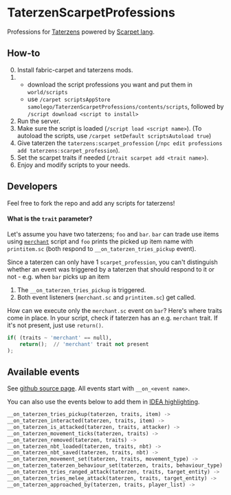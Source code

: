 # TaterzenScarpetProfessions

Professions for [Taterzens](https://github.com/samolego/Taterzens) powered by [Scarpet lang](https://github.com/gnembon/fabric-carpet/wiki/Scarpet).

## How-to

0. Install fabric-carpet and taterzens mods.
1.  * download the script professions you want and put them in `world/scripts`
    * use `/carpet scriptsAppStore samolego/TaterzenScarpetProfessions/contents/scripts`, followed by `/script download <script to install>`
3. Run the server.
4. Make sure the script is loaded (`/script load <script name>`). (To autoload the scripts, use `/carpet setDefault scriptsAutoload true`)
5. Give taterzen the `taterzens:scarpet_profession` (`/npc edit professions add taterzens:scarpet_profession`).
6. Set the scarpet traits if needed (`/trait scarpet add <trait name>`).
7. Enjoy and modify scripts to your needs.

## Developers

Feel free to fork the repo and add any scripts for taterzens!

#### What is the `trait` parameter?

Let's assume you have two taterzens; `foo` and `bar`. `bar` can trade use items using [`merchant`](https://github.com/samolego/TaterzenScarpetProfessions/blob/master/scripts/merchant.sc) script and `foo` prints the picked up item name with `printitem.sc`
(both respond to `__on_taterzen_tries_pickup` event).

Since a taterzen can only have 1 `scarpet_profession`, you can't distinguish whether an event was triggered by a taterzen that should
respond to it or not - e.g. when `bar` picks up an item
1. The `__on_taterzen_tries_pickup` is triggered.
2. Both event listeners (`merchant.sc` and `printitem.sc`) get called.

How can we execute only the `merchant.sc` event on `bar`?
Here's where traits come in place. In your script, check if taterzen has an e.g. `merchant` trait.
If it's not present, just use `return()`.
```python
if( (traits ~ 'merchant' == null),
    return();  // 'merchant' trait not present
);
```


## Available events

See [github source page](https://github.com/samolego/Taterzens/blob/master/fabric/src/main/java/org/samo_lego/taterzens/compatibility/carpet/ScarpetProfession.java).
All events start with `__on_<event name>`.

You can also use the events below to add them in [IDEA highlighting](https://github.com/gnembon/fabric-carpet/blob/master/docs/scarpet/resources/editors/idea/Idea.md).
```python
__on_taterzen_tries_pickup(taterzen, traits, item) ->
__on_taterzen_interacted(taterzen, traits, item) ->
__on_taterzen_is_attacked(taterzen, traits, attacker) ->
__on_taterzen_movement_ticks(taterzen, traits) ->
__on_taterzen_removed(taterzen, traits) ->
__on_taterzen_nbt_loaded(taterzen, traits, nbt) ->
__on_taterzen_nbt_saved(taterzen, traits, nbt) ->
__on_taterzen_movement_set(taterzen, traits, movement_type) ->
__on_taterzen_taterzen_behaviour_set(taterzen, traits, behaviour_type) ->
__on_taterzen_tries_ranged_attack(taterzen, traits, target_entity) ->
__on_taterzen_tries_melee_attack(taterzen, traits, target_entity) ->
__on_taterzen_approached_by(taterzen, traits, player_list) ->
```
